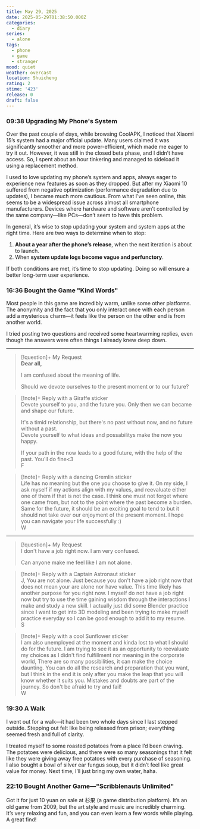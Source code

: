 ```yaml
---
title: May 29, 2025
date: 2025-05-29T01:38:50.000Z
categories:
  - diary
series:
  - alone
tags:
  - phone
  - game
  - stranger
mood: quiet
weather: overcast
location: Shuicheng
rating: 2
stime: '423'
release: 0
draft: false
---
```

### 09:38 Upgrading My Phone's System  

Over the past couple of days, while browsing CoolAPK, I noticed that Xiaomi 15’s system had a major official update. Many users claimed it was significantly smoother and more power-efficient, which made me eager to try it out. However, it was still in the closed beta phase, and I didn’t have access. So, I spent about an hour tinkering and managed to sideload it using a replacement method.  

I used to love updating my phone’s system and apps, always eager to experience new features as soon as they dropped. But after my Xiaomi 10 suffered from negative optimization (performance degradation due to updates), I became much more cautious. From what I’ve seen online, this seems to be a widespread issue across almost all smartphone manufacturers. Devices where hardware and software aren’t controlled by the same company—like PCs—don’t seem to have this problem.  

In general, it’s wise to stop updating your system and system apps at the right time. Here are two ways to determine when to stop:  

1. **About a year after the phone’s release**, when the next iteration is about to launch.  
2. When **system update logs become vague and perfunctory**.  

If both conditions are met, it’s time to stop updating. Doing so will ensure a better long-term user experience.  

### 16:36 Bought the Game "Kind Words"  

Most people in this game are incredibly warm, unlike some other platforms. The anonymity and the fact that you only interact once with each person add a mysterious charm—it feels like the person on the other end is from another world.  

I tried posting two questions and received some heartwarming replies, even though the answers were often things I already knew deep down.  

----  

> [!question]+ My Request  
> **Dear all,**  
>   
> I am confused about the meaning of life.  
>   
> Should we devote ourselves to the present moment or to our future?  

> [!note]+ Reply with a Giraffe sticker  
> Devote yourself to you, and the future you. Only then we can became and shape our future.  
>   
> It's a timid relationship, but there's no past without now, and no future without a past.  
> Devote yourself to what ideas and possabilitys make the now you happy.  
>   
> If your path in the now leads to a good future, with the help of the past. You'll do fine<3  
> <span>F</span>  

> [!note]+ Reply with a dancing Gremlin sticker  
> Life has no meaning but the one you choose to give it. On my side, I ask myself if my actions align with my values, and reevaluate either one of them if that is not the case. I think one must not forget where one came from, but not to the point where the past become a burden. Same for the future, it should be an exciting goal to tend to but it should not take over our enjoyment of the present moment. I hope you can navigate your life successfully :)  
> <span>W</span>  

-------  

> [!question]+ My Request  
> I don't have a job right now. I am very confused.  
>   
> Can anyone make me feel like I am not alone.  

> [!note]+ Reply with a Captain Astronaut sticker  
> J, You are not alone. Just because you don't have a job right now that does not mean your are alone nor have value. This time likely has another purpose for you right now. I myself do not have a job right now but try to use the time gaining wisdom through the interactions I make and study a new skill. I actually just did some Blender practice since I want to get into 3D modeling and been trying to make myself practice everyday so I can be good enough to add it to my resume.  
> <span>S</span>  

> [!note]+ Reply with a cool Sunflower sticker  
> I am also unemployed at the moment and kinda lost to what I should do for the future. I am trying to see it as an opportunity to reevaluate my choices as I didn't find fulfillment nor meaning in the corporate world, There are so many possibilities, it can make the choice daunting. You can do all the research and preparation that you want, but I think in the end it is only after you make the leap that you will know whether it suits you. Mistakes and doubts are part of the journey. So don't be afraid to try and fail!  
> <span>W</span>  

### 19:30 A Walk  

I went out for a walk—it had been two whole days since I last stepped outside. Stepping out felt like being released from prison; everything seemed fresh and full of clarity.  

I treated myself to some roasted potatoes from a place I’d been craving. The potatoes were delicious, and there were so many seasonings that it felt like they were giving away free potatoes with every purchase of seasoning. I also bought a bowl of silver ear fungus soup, but it didn’t feel like great value for money. Next time, I’ll just bring my own water, haha.  

### 22:10 Bought Another Game—"Scribblenauts Unlimited"  

Got it for just 10 yuan on sale at 杉果 (a game distribution platform). It’s an old game from 2009, but the art style and music are incredibly charming. It’s very relaxing and fun, and you can even learn a few words while playing. A great find! 